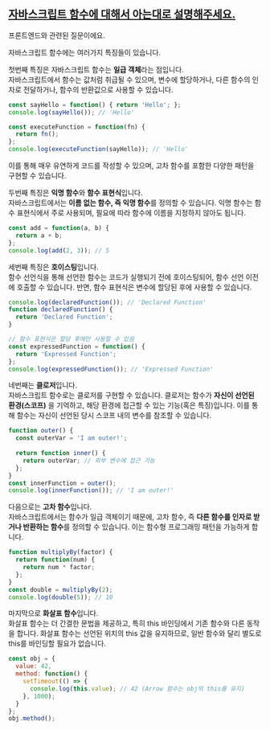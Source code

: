 ## [자바스크립트 함수에 대해서 아는대로 설명해주세요.](https://www.maeil-mail.kr/question/33)

프론트엔드와 관련된 질문이에요.

자바스크립트 함수에는 여러가지 특징들이 있습니다.

첫번째 특징은 자바스크립트 함수는 **일급 객체**라는 점입니다.  
자바스크립트에서 함수는 값처럼 취급될 수 있으며, 변수에 할당하거나, 다른 함수의 인자로 전달하거나, 함수의 반환값으로 사용할 수 있습니다.

```js
const sayHello = function() { return 'Hello'; };
console.log(sayHello()); // 'Hello'

const executeFunction = function(fn) {
  return fn();
};
console.log(executeFunction(sayHello)); // 'Hello'
```

이를 통해 매우 유연하게 코드를 작성할 수 있으며, 고차 함수를 포함한 다양한 패턴을 구현할 수 있습니다.

두번째 특징은 **익명 함수**와 **함수 표현식**입니다.  
자바스크립트에서는 **이름 없는 함수, 즉 익명 함수**를 정의할 수 있습니다. 익명 함수는 함수 표현식에서 주로 사용되며, 필요에 따라 함수에 이름을 지정하지 않아도 됩니다.

```js
const add = function(a, b) {
  return a + b;
};
console.log(add(2, 3)); // 5
```

세번째 특징은 **호이스팅**입니다.  
함수 선언식을 통해 선언한 함수는 코드가 실행되기 전에 호이스팅되어, 함수 선언 이전에 호출할 수 있습니다. 반면, 함수 표현식은 변수에 할당된 후에 사용할 수 있습니다.

```js
console.log(declaredFunction()); // 'Declared Function'
function declaredFunction() {
  return 'Declared Function';
}

// 함수 표현식은 할당 후에만 사용할 수 있음
const expressedFunction = function() {
  return 'Expressed Function';
};
console.log(expressedFunction()); // 'Expressed Function'
```

네번째는 **클로저**입니다.  
자바스크립트 함수로는 클로저를 구현할 수 있습니다. 클로저는 함수가 **자신이 선언된 환경(스코프)** 을 기억하고, 해당 환경에 접근할 수 있는 기능(혹은 특징)입니다. 이를 통해 함수는 자신이 선언된 당시 스코프 내의 변수를 참조할 수 있습니다.

```js
function outer() {
  const outerVar = 'I am outer!';
  
  return function inner() {
    return outerVar; // 외부 변수에 접근 가능
  };
}
const innerFunction = outer();
console.log(innerFunction()); // 'I am outer!'
```

다음으로는 **고차 함수**입니다.  
자바스크립트에서는 함수가 일급 객체이기 때문에, 고차 함수, 즉 **다른 함수를 인자로 받거나 반환하는 함수**를 정의할 수 있습니다. 이는 함수형 프로그래밍 패턴을 가능하게 합니다.

```js
function multiplyBy(factor) {
  return function(num) {
    return num * factor;
  };
}
const double = multiplyBy(2);
console.log(double(5)); // 10
```

마지막으로 **화살표 함수**입니다.  
화살표 함수는 더 간결한 문법을 제공하고, 특히 this 바인딩에서 기존 함수와 다른 동작을 합니다. 화살표 함수는 선언된 위치의 this 값을 유지하므로, 일반 함수와 달리 별도로 this를 바인딩할 필요가 없습니다.

```js
const obj = {
  value: 42,
  method: function() {
    setTimeout(() => {
      console.log(this.value); // 42 (Arrow 함수는 obj의 this를 유지)
    }, 1000);
  }
};
obj.method();
```